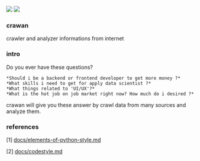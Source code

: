 <img src="https://img.shields.io/badge/license-MIT-green" /> <img src="https://img.shields.io/badge/version-v0.1-lightgrey" />

### crawan

crawler and analyzer informations from internet

### intro

Do you ever have these questions?

    *Should i be a backend or frontend developer to get more money ?* 
    *What skills i need to get for apply data scientist ?*
    *What things related to 'UI/UX'?*
    *What is the hot job on job market right now? How much do i desired ?*
  
crawan will give you these answer by crawl data from many sources and analyze them.

### references

[1] [docs/elements-of-python-style.md](https://github.com/amontalenti/elements-of-python-style)

[2] [docs/codestyle.md](https://github.com/updog/codestyle)

